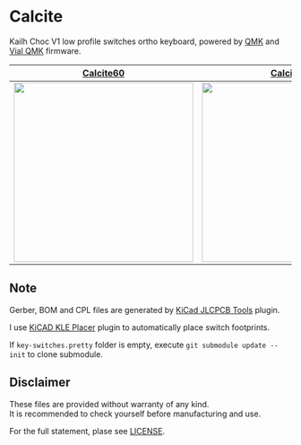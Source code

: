 # Calcite

Kailh Choc V1 low profile switches ortho keyboard, powered by [QMK](https://github.com/qmk/qmk_firmware) and [Vial QMK](https://github.com/vial-kb/vial-qmk) firmware.

| [Calcite60](/Calcite60/)                                | [Calcite52](/Calcite52/)                                |
| ------------------------------------------------------- | ------------------------------------------------------- |
| <img src="https://i.imgur.com/EM8KTTF.png" width="320"> | <img src="https://i.imgur.com/4C4MsGw.jpg" width="320"> |

## Note

Gerber, BOM and CPL files are generated by [KiCad JLCPCB Tools](https://github.com/Bouni/kicad-jlcpcb-tools) plugin.  

I use [KiCAD KLE Placer](https://github.com/zykrah/kicad-kle-placer) plugin to automatically place switch footprints.

If `key-switches.pretty` folder is empty, execute `git submodule update --init` to clone submodule.

## Disclaimer

These files are provided without warranty of any kind.  
It is recommended to check yourself before manufacturing and use.

For the full statement, plase see [LICENSE](./LICENSE).
